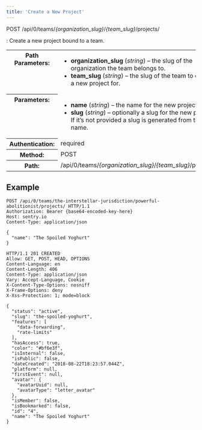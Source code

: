 ```yaml
---
title: 'Create a New Project'
---
```


POST /api/0/teams/_{organization_slug}_/_{team_slug}_/projects/

: Create a new project bound to a team.

  <table class="table"><tbody valign="top"><tr><th>Path Parameters:</th><td><ul><li><strong>organization_slug</strong> (<em>string</em>) – the slug of the organization the team belongs to.</li><li><strong>team_slug</strong> (<em>string</em>) – the slug of the team to create a new project for.</li></ul></td></tr><tr><th>Parameters:</th><td><ul><li><strong>name</strong> (<em>string</em>) – the name for the new project.</li><li><strong>slug</strong> (<em>string</em>) – optionally a slug for the new project. If it’s not provided a slug is generated from the name.</li></ul></td></tr><tr><th>Authentication:</th><td>required</td></tr><tr><th>Method:</th><td>POST</td></tr><tr><th>Path:</th><td>/api/0/teams/<em>{organization_slug}</em>/<em>{team_slug}</em>/projects/</td></tr></tbody></table>

## Example

```http
POST /api/0/teams/the-interstellar-jurisdiction/powerful-abolitionist/projects/ HTTP/1.1
Authorization: Bearer {base64-encoded-key-here}
Host: sentry.io
Content-Type: application/json

{
  "name": "The Spoiled Yoghurt"
}
```

```http
HTTP/1.1 201 CREATED
Allow: GET, POST, HEAD, OPTIONS
Content-Language: en
Content-Length: 406
Content-Type: application/json
Vary: Accept-Language, Cookie
X-Content-Type-Options: nosniff
X-Frame-Options: deny
X-Xss-Protection: 1; mode=block

{
  "status": "active",
  "slug": "the-spoiled-yoghurt",
  "features": [
    "data-forwarding",
    "rate-limits"
  ],
  "hasAccess": true,
  "color": "#bf6e3f",
  "isInternal": false,
  "isPublic": false,
  "dateCreated": "2018-08-22T18:23:57.044Z",
  "platform": null,
  "firstEvent": null,
  "avatar": {
    "avatarUuid": null,
    "avatarType": "letter_avatar"
  },
  "isMember": false,
  "isBookmarked": false,
  "id": "4",
  "name": "The Spoiled Yoghurt"
}
```
